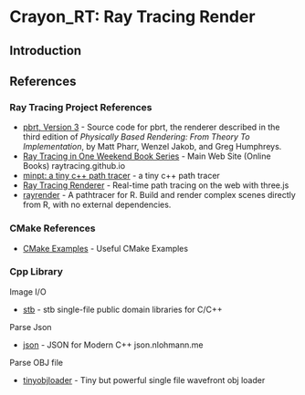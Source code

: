 # Crayon_RT: Ray Tracing Render

## Introduction



## References

### Ray Tracing Project References

- [pbrt, Version 3](https://github.com/mmp/pbrt-v3) - Source code for pbrt, the renderer described in the third edition of *Physically Based Rendering: From Theory To Implementation*, by Matt Pharr, Wenzel Jakob, and Greg Humphreys.
- [Ray Tracing in One Weekend Book Series](https://github.com/RayTracing/raytracing.github.io/) - Main Web Site (Online Books) raytracing.github.io
- [minpt: a tiny c++ path tracer](https://github.com/guijiangheng/minpt) - a tiny c++ path tracer
- [Ray Tracing Renderer](https://github.com/hoverinc/ray-tracing-renderer) - Real-time path tracing on the web with three.js
- [rayrender](https://github.com/tylermorganwall/rayrender) - A pathtracer for R. Build and render complex scenes directly from R, with no external dependencies.

### CMake References

- [CMake Examples](https://github.com/ttroy50/cmake-examples) - Useful CMake Examples

### Cpp Library

Image I/O

- [stb](https://github.com/nothings/stb) - stb single-file public domain libraries for C/C++
  
Parse Json

- [json](https://github.com/nlohmann/json) - JSON for Modern C++ json.nlohmann.me

Parse OBJ file

- [tinyobjloader](https://github.com/tinyobjloader/tinyobjloader) - Tiny but powerful single file wavefront obj loader

